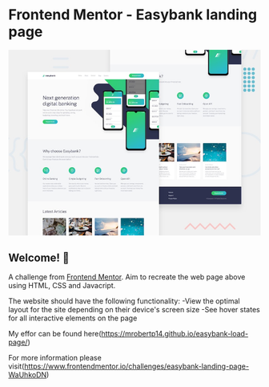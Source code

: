 # Frontend Mentor - Easybank landing page

![Design preview for the Easybank landing page coding challenge](./design/desktop-preview.jpg)

## Welcome! 👋

A challenge from [Frontend Mentor](https://www.frontendmentor.io). Aim to recreate the web page above using HTML, CSS and Javacript.

The website should have the following functionality:
-View the optimal layout for the site depending on their device's screen size
-See hover states for all interactive elements on the page

My effor can be found here(https://mrobertp14.github.io/easybank-load-page/)

For more information please visit(https://www.frontendmentor.io/challenges/easybank-landing-page-WaUhkoDN)
